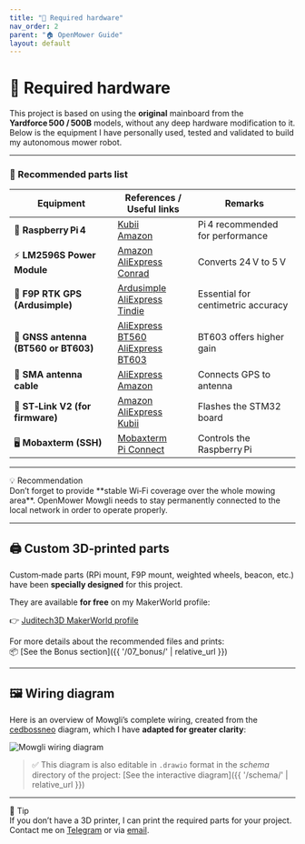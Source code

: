 ```yaml
---
title: "🧰 Required hardware"
nav_order: 2
parent: "🏠 OpenMower Guide"
layout: default
---
```


# 🧰 Required hardware

This project is based on using the **original** mainboard from the **Yardforce 500 / 500B** models, without any deep hardware modification to it. Below is the equipment I have personally used, tested and validated to build my autonomous mower robot.

---

### 🧰 Recommended parts list

| Equipment | References / Useful links | Remarks |
|-----------|----------------------------|-----------|
| 🧠 **Raspberry Pi 4** | [Kubii](https://www.kubii.com/fr/370-raspberry-pi-4-pi-400/)<br>[Amazon](https://amzn.eu/d/hwgFRWU) | Pi 4 recommended for performance |
| ⚡ **LM2596S Power Module** | [Amazon](https://amzn.eu/d/jhNev6j)<br>[AliExpress](https://fr.aliexpress.com/item/32991657981.html)<br>[Conrad](https://www.conrad.fr/) | Converts 24 V to 5 V |
| 📡 **F9P RTK GPS (Ardusimple)** | [Ardusimple](https://fr.ardusimple.com/product/simplertk2b/?attribute_pa_header-options=without-headers)<br>[AliExpress](https://fr.aliexpress.com/item/1005004690761874.html)<br>[Tindie](https://www.tindie.com/) | Essential for centimetric accuracy |
| 📶 **GNSS antenna (BT560 or BT603)** | [AliExpress BT560](https://fr.aliexpress.com/item/32991527632.html)<br>[AliExpress BT603](https://fr.aliexpress.com/item/32991527632.html) | BT603 offers higher gain |
| 🔌 **SMA antenna cable** | [AliExpress](https://fr.aliexpress.com/item/1005004690761874.html)<br>[Amazon](https://www.amazon.fr/) | Connects GPS to antenna |
| 🔗 **ST‑Link V2 (for firmware)** | [Amazon](https://www.amazon.fr/)<br>[AliExpress](https://fr.aliexpress.com/)<br>[Kubii](https://www.kubii.fr/) | Flashes the STM32 board |
| 🖥️ **Mobaxterm (SSH)** | [Mobaxterm](https://mobaxterm.mobatek.net/download-home-edition.html)<br>[Pi Connect](https://connect.raspberrypi.com) | Controls the Raspberry Pi |

---

<div class="alert-orange">
  <div class="alert-title">💡 Recommendation</div>
  Don’t forget to provide **stable Wi‑Fi coverage over the whole mowing area**. OpenMower Mowgli needs to stay permanently connected to the local network in order to operate properly.
</div>

---

## 🖨️ Custom 3D‑printed parts

Custom‑made parts (RPi mount, F9P mount, weighted wheels, beacon, etc.) have been **specially designed** for this project.

They are available **for free** on my MakerWorld profile:

👉 [Juditech3D MakerWorld profile](https://makerworld.com/en/@juditech3d)

For more details about the recommended files and prints:  
📦 [See the Bonus section]({{ '/07_bonus/' | relative_url }})

---

## 🖼️ Wiring diagram

Here is an overview of Mowgli’s complete wiring, created from the <a href="https://github.com/cedbossneo/mowgli-docker" target="_blank">cedbossneo</a> diagram, which I have **adapted for greater clarity**:

![Mowgli wiring diagram](../images/Diagramme%20sans%20nom.drawio.png)

> ✅ This diagram is also editable in `.drawio` format in the *schema* directory of the project: [See the interactive diagram]({{ '/schema/' | relative_url }})

---

<div class="alert-green">
  <div class="alert-title">🧠 Tip</div>
  If you don’t have a 3D printer, I can print the required parts for your project. Contact me on <a href="https://t.me/+mOlwROGsP3AyYTlk" target="_blank">Telegram</a> or via <a href="mailto:juditech3d@gmail.com">email</a>.
</div>
